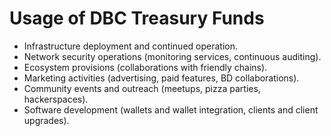 # Usage of DBC Treasury Funds

- Infrastructure deployment and continued operation.
- Network security operations (monitoring services, continuous auditing).
- Ecosystem provisions (collaborations with friendly chains).
- Marketing activities (advertising, paid features, BD collaborations).
- Community events and outreach (meetups, pizza parties, hackerspaces).
- Software development (wallets and wallet integration, clients and client upgrades).
